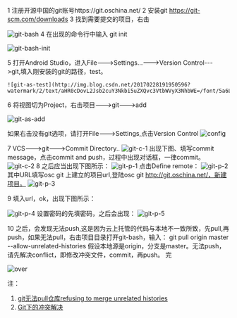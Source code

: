 1 注册开源中国的git账号https://git.oschina.net/
2 安装git https://git-scm.com/downloads
3 找到需要提交的项目，右击

![git-bash](http://img.blog.csdn.net/20170228191310945?watermark/2/text/aHR0cDovL2Jsb2cuY3Nkbi5uZXQvc3VtbWVyX3NhbWE=/font/5a6L5L2T/fontsize/400/fill/I0JBQkFCMA==/dissolve/70/gravity/SouthEast)
4 在出现的命令行中输入 git init

![git-bash-init](http://img.blog.csdn.net/20170228191544934?watermark/2/text/aHR0cDovL2Jsb2cuY3Nkbi5uZXQvc3VtbWVyX3NhbWE=/font/5a6L5L2T/fontsize/400/fill/I0JBQkFCMA==/dissolve/70/gravity/SouthEast)

5  打开Android Studio，进入File--->Settings...--->Version Control--->git,填入刚安装的git的路径，test。
    
    ![git-as-test](http://img.blog.csdn.net/20170228191950596?watermark/2/text/aHR0cDovL2Jsb2cuY3Nkbi5uZXQvc3VtbWVyX3NhbWE=/font/5a6L5L2T/fontsize/400/fill/I0JBQkFCMA==/dissolve/70/gravity/SouthEast)

6 将视图切为Project，右击项目--->git--->add

![git-as-add](http://img.blog.csdn.net/20170228192728404?watermark/2/text/aHR0cDovL2Jsb2cuY3Nkbi5uZXQvc3VtbWVyX3NhbWE=/font/5a6L5L2T/fontsize/400/fill/I0JBQkFCMA==/dissolve/70/gravity/SouthEast)

如果右击没有git选项，请打开File--->Settings,点击Version Control
![config](http://img.blog.csdn.net/20170228194229443?watermark/2/text/aHR0cDovL2Jsb2cuY3Nkbi5uZXQvc3VtbWVyX3NhbWE=/font/5a6L5L2T/fontsize/400/fill/I0JBQkFCMA==/dissolve/70/gravity/SouthEast)

7 VCS--->git--->Commit Directory..
 ![git-c-1](http://img.blog.csdn.net/20170228194628523?watermark/2/text/aHR0cDovL2Jsb2cuY3Nkbi5uZXQvc3VtbWVyX3NhbWE=/font/5a6L5L2T/fontsize/400/fill/I0JBQkFCMA==/dissolve/70/gravity/SouthEast)
 出现下图、填写commit message，点击commit and push，过程中出现对话框，一律commit。
 ![git-c-2](http://img.blog.csdn.net/20170228194712773?watermark/2/text/aHR0cDovL2Jsb2cuY3Nkbi5uZXQvc3VtbWVyX3NhbWE=/font/5a6L5L2T/fontsize/400/fill/I0JBQkFCMA==/dissolve/70/gravity/SouthEast)
8 之后应当出现下图所示：
![git-p-1](http://img.blog.csdn.net/20170228195025619?watermark/2/text/aHR0cDovL2Jsb2cuY3Nkbi5uZXQvc3VtbWVyX3NhbWE=/font/5a6L5L2T/fontsize/400/fill/I0JBQkFCMA==/dissolve/70/gravity/SouthEast)
点击Define remote：
	![git-p-2](http://img.blog.csdn.net/20170228195200468?watermark/2/text/aHR0cDovL2Jsb2cuY3Nkbi5uZXQvc3VtbWVyX3NhbWE=/font/5a6L5L2T/fontsize/400/fill/I0JBQkFCMA==/dissolve/70/gravity/SouthEast)
	其中URL填写osc git 上建立的项目url,登陆osc git http://git.oschina.net/，新建项目。
	![git-p-3](http://img.blog.csdn.net/20170228195617184?watermark/2/text/aHR0cDovL2Jsb2cuY3Nkbi5uZXQvc3VtbWVyX3NhbWE=/font/5a6L5L2T/fontsize/400/fill/I0JBQkFCMA==/dissolve/70/gravity/SouthEast)
	
9 填入url，ok，出现下图所示：

![git-p-4](http://img.blog.csdn.net/20170228195810794?watermark/2/text/aHR0cDovL2Jsb2cuY3Nkbi5uZXQvc3VtbWVyX3NhbWE=/font/5a6L5L2T/fontsize/400/fill/I0JBQkFCMA==/dissolve/70/gravity/SouthEast)
设置密码的先填密码，之后会出现：
![git-p-5](http://img.blog.csdn.net/20170228200018559?watermark/2/text/aHR0cDovL2Jsb2cuY3Nkbi5uZXQvc3VtbWVyX3NhbWE=/font/5a6L5L2T/fontsize/400/fill/I0JBQkFCMA==/dissolve/70/gravity/SouthEast)

 10 之后，会发现无法push,这是因为云上托管的代码与本地不一致所致，先pull,再push，如果无法pull，右击项目目录打开git-bash，输入：
git pull origin master --allow-unrelated-histories         假设本地源是origin，分支是master。无法push，请先解决conflict，即修改冲突文件，commit，再push。
完

![over](http://img.blog.csdn.net/20170228202030508?watermark/2/text/aHR0cDovL2Jsb2cuY3Nkbi5uZXQvc3VtbWVyX3NhbWE=/font/5a6L5L2T/fontsize/400/fill/I0JBQkFCMA==/dissolve/70/gravity/SouthEast)

注：
1. [git无法pull仓库refusing to merge unrelated histories ](http://blog.csdn.net/lindexi_gd/article/details/52554159)
2. [Git下的冲突解决](http://www.cnblogs.com/sinojelly/archive/2011/08/07/2130172.html)
